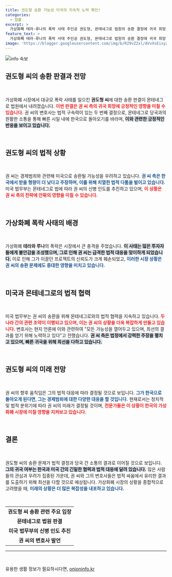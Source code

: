 ```yaml
---
title: 권도형 송환 가능성 미국의 지속적 노력 확인!
categories:
  - 법률
excerpt: >
  가상화폐 테라·루나의 폭락 사태 주인공 권도형, 몬테네그로 법원의 송환 결정에 귀국 희망! 그의 운명은? 미국 인도 이슈로 법적 다툼이 치열해지고 있다. 클릭해 더 알아보세요!
feature_text: >
  가상화폐 테라·루나의 폭락 사태 주인공 권도형, 몬테네그로 법원의 송환 결정에 귀국 희망! 그의 운명은? 미국 인도 이슈로 법적 다툼이 치열해지고 있다. 클릭해 더 알아보세요!
image: 'https://blogger.googleusercontent.com/img/b/R29vZ2xl/AVvXsEixyZcFfHzMRdzZMjFBmAUKJYCLCGyLL1o632UiGVXcaFdKo_bkvkuCioo0uUKlGfBVcT3P84aROyZIXSBEx3Aw5nCQ3pTgDom1WDC4m8eifvWiAmWEEVb4x6G_l8C0QH225ldMjyaFvpxGEBGNO37VmDTDMHGhJPq73UglMfDca1-0aw/s1600/blogspot.png'
---
```


<p><img src="https://blogger.googleusercontent.com/img/b/R29vZ2xl/AVvXsEixyZcFfHzMRdzZMjFBmAUKJYCLCGyLL1o632UiGVXcaFdKo_bkvkuCioo0uUKlGfBVcT3P84aROyZIXSBEx3Aw5nCQ3pTgDom1WDC4m8eifvWiAmWEEVb4x6G_l8C0QH225ldMjyaFvpxGEBGNO37VmDTDMHGhJPq73UglMfDca1-0aw/s1600/blogspot.png" alt="info 속보" /></p>

<h2 data-ke-size="size26">권도형 씨의 송환 판결과 전망</h2>

<p data-ke-size="size16">&nbsp;</p>

<p>가상화폐 시장에서 대규모 폭락 사태를 일으킨 <strong>권도형 씨</strong>에 대한 송환 판결이 몬테네그로 법원에서 내려졌습니다. <b><span style="color: #ee2323;">이번 판결은 권 씨 측의 귀국 희망에 긍정적인 영향을 미칠 수 있습니다.</span></b> 권 씨의 변호사는 법적 구속력이 있는 두 번째 결정으로, 몬테네그로 당국과의 원활한 소통을 통해 빠른 시일 내에 한국으로 돌아오기를 바라며, <b><span style="background-color: #21538527;">이와 관련한 긍정적인 반응을 보이고 있습니다.</span></b></p>

<p data-ke-size="size16">&nbsp;</p>

<h2 data-ke-size="size26">권도형 씨의 법적 상황</h2>

<p data-ke-size="size16">&nbsp;</p>

<p>권 씨는 경제범죄와 관련해 미국으로 송환될 가능성을 우려하고 있습니다. <b><span style="color: #1a5490;">권 씨 측은 한국에서 받을 형량이 더 낮다고 주장하며, 이를 위해 치열한 법적 다툼을 벌이고 있습니다.</span></b> 미국 법무부는 몬테네그로 법에 따라 권 씨의 신병 인도를 추진하고 있으며, <b><span style="color: #ee2323;">이 상황은 권 씨 측의 전략에 안팎의 영향을 미칠 수 있습니다.</span></b></p>

<p data-ke-size="size16">&nbsp;</p>

<h2 data-ke-size="size26">가상화폐 폭락 사태의 배경</h2>

<p data-ke-size="size16">&nbsp;</p>

<p>가상화폐 <strong>테라와 루나</strong>의 폭락은 시장에서 큰 충격을 주었습니다. <b><span style="background-color: #21538527;">이 사태는 많은 투자자들에게 불안감을 조성했으며, 그로 인해 권 씨는 급격한 법적 대응을 맞이하게 되었습니다.</span></b> 이로 인해 그가 이끌던 프로젝트의 신뢰도가 크게 훼손되었고, <b><span style="color: #1a5490;">이러한 시장 상황은 권 씨의 송환 문제에도 중대한 영향을 미치고 있습니다.</span></b></p>

<p data-ke-size="size16">&nbsp;</p>

<h2 data-ke-size="size26">미국과 몬테네그로의 법적 협력</h2>

<p data-ke-size="size16">&nbsp;</p>

<p>미국 법무부는 권 씨의 송환을 위해 몬테네그로와의 법적 협력을 지속하고 있습니다. <b><span style="color: #ee2323;">두 나라 간의 관련 조약이 이행되고 있으며, 이는 권 씨의 상황을 더욱 복잡하게 만들고 있습니다.</span></b> 변호사는 현지 언론에 이와 관련하여 "모든 가능성을 열어두고 있으며, 최선의 결과를 얻기 위해 노력하고 있다"고 전했습니다. <b><span style="background-color: #21538527;">권 씨 측은 법정에서 강력한 주장을 펼치고 있으며, 빠른 귀국을 위해 최선을 다하고 있습니다.</span></b></p>

<p data-ke-size="size16">&nbsp;</p>

<h2 data-ke-size="size26">권도형 씨의 미래 전망</h2>

<p data-ke-size="size16">&nbsp;</p>

<p>권 씨의 향후 움직임은 그의 법적 대응에 따라 결정될 것으로 보입니다. <b><span style="color: #1a5490;">그가 한국으로 돌아오게 된다면, 그는 경제범죄에 대한 다양한 대응을 할 것입니다.</span></b> 현재로서는 정치적 및 법적 분위기에 따라 권 씨의 미래가 결정될 것이며, <b><span style="color: #ee2323;">전문가들은 이 상황이 한국의 가상화폐 시장에 미칠 영향을 지켜보고 있습니다.</span></b></p>

<p data-ke-size="size16">&nbsp;</p>

<h2 data-ke-size="size26">결론</h2>

<p data-ke-size="size16">&nbsp;</p>

<p>권도형 씨의 송환 문제가 법적 결정과 당국 간 소통의 결과로 이어질 것으로 보입니다. <b><span style="background-color: #21538527;">그의 귀국 여부는 한국과 미국 간의 긴밀한 협력과 법적 대응에 달려 있습니다.</span></b> 많은 사람들의 관심과 우려가 집중된 가운데, 권 씨와 그의 변호사들은 법적 싸움에서 유리한 결과를 도출하기 위해 최선을 다할 것으로 예상됩니다. 가상화폐 시장의 상황을 종합적으로 고려했을 때, <b><span style="color: #1a5490;">미래의 상황은 더 많은 복잡성을 내포하고 있습니다.</span></b></p>

<p data-ke-size="size16">&nbsp;</p>

<table>
  <tr>
    <td style="text-align: center; height: 17px;"><b>권도형 씨 송환 관련 주요 입장</b></td>
  </tr>
  <tr>
    <td style="text-align: center; height: 17px;"><b>몬테네그로 법원 판결</b></td>
  </tr>
  <tr>
    <td style="text-align: center; height: 17px;"><b>미국 법무부의 신병 인도 추진</b></td>
  </tr>
  <tr>
    <td style="text-align: center; height: 17px;"><b>권 씨의 변호사 발언</b></td>
  </tr>
</table>

<hr />

<p data-ke-size="size16">&nbsp;</p>
유용한 생활 정보가 필요하시다면, <a href="https://onioninfo.kr" rel="dofollow">onioninfo.kr</a>


